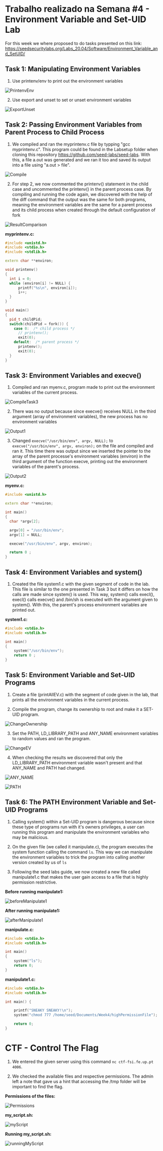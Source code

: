 # Trabalho realizado na Semana #4 - Environment Variable and Set-UID Lab

For this week we where proposed to do tasks presented on this link:
https://seedsecuritylabs.org/Labs_20.04/Software/Environment_Variable_and_SetUID/

## Task 1: Manipulating Environment Variables
1. Use printenv/env to print out the environment variables

![PrintenvEnv](/Logbooks/img/Week4/Task1.1.png)

2. Use export and unset to set or unset environment variables

![ExportUnset](/Logbooks/img/Week4/Task1.2.png)


## Task 2: Passing Environment Variables from Parent Process to Child Process
1. We compiled and ran the myprintenv.c file by typping "gcc myprintenv.c". This program could be found in the Labsetup folder when cloning this repository https://github.com/seed-labs/seed-labs. With this, a file a.out was generated and we ran it too and saved its output into a file using "a.out > file".

![Compile](/main/Logbooks/img/Week4/Task2.1.png)

2. For step 2, we now commented the printenv() statement in the child case and uncommented the printenv() in the parent process case. By compiling and running the code again, we discovered with the help of the diff command that the output was the same for both programs, meaning the environment variables are the same for a parent process and its child process when created through the default configuration of fork

![ResultComparison](https://git.fe.up.pt/fsi/fsi2324/logs/l01g07/-/blob/main/Logbooks/img/Week4/Tasks2.2.png)


**myprintenv.c:**

```c++
#include <unistd.h>
#include <stdio.h>
#include <stdlib.h>

extern char **environ;

void printenv()
{
  int i = 0;
  while (environ[i] != NULL) {
      printf("%s\n", environ[i]);
      i++;
  }
}

void main()
{
  pid_t childPid;
  switch(childPid = fork()) {
    case 0:  /* child process */
      // printenv();          
      exit(0);
    default:  /* parent process */
      printenv();       
      exit(0);
  }
}
```


## Task 3: Environment Variables and execve()

1. Compiled and ran myenv.c, program made to print out the environment variables of the current process.

![CompileTask3](/Logbooks/img/Week4/Task3.1.png)

2. There was no output because since execve() receives NULL in the third argument (array of environment variables), the new process has no environment variables 

![Output1](/Logbooks/img/Week4/Task3.2.png)

3. Changed `execve("/usr/bin/env", argv, NULL);` to `execve("/usr/bin/env", argv, environ);` on the file and compiled and ran it. This time there was output since we inserted the pointer to the array of the parent processe's environment variables (environ) in the third argument of the function execve, printing out the environment variables of the parent's process.

![Output2](/Logbooks/img/Week4/Task3.3.png)

**myenv.c:**

```c++
#include <unistd.h>

extern char **environ;

int main()
{
  char *argv[2];

  argv[0] = "/usr/bin/env";
  argv[1] = NULL;

  execve("/usr/bin/env", argv, environ);  

  return 0 ;
}
```

## Task 4: Environment Variables and system()

1. Created the file system1.c with the given segment of code in the lab. This file is similar to the one presented in Task 3 but it differs on how the calls are made since system() is used. This way, system() calls execl(), execl() calls execve() and /bin/sh is executed with the argument given to system(). With this, the parent's process environment variables are printed out.


**system1.c:**

```c++
#include <stdio.h>
#include <stdlib.h>

int main()
{
    system("/usr/bin/env");
    return 0 ;
}
```


## Task 5: Environment Variable and Set-UID Programs

1. Create a file (printAllEV.c) with the segment of code given in the lab, that prints all the environment variables in the current process.

2. Compile the program, change its ownership to root and make it a SET-UID program.

![ChangeOwnership](/Logbooks/img/Week4/Task5.2.png)

3. Set the PATH, LD_LIBRARY_PATH and ANY_NAME environment variables to random values and ran the program.

![ChangeEV](/Logbooks/img/Week4/Task5.3.png)

4. When checking the results we discovered that only the LD_LIBRARY_PATH environment variable wasn't present and that ANY_NAME and PATH had changed.

![ANY_NAME](/Logbooks/img/Week4/Task5.4.1.png)

![PATH](/Logbooks/img/Week4/Task5.4.2.png)


## Task 6: The PATH Environment Variable and Set-UID Programs

1. Calling system() within a Set-UID program is dangerous because since these type of programs run with it's owners privileges, a user can running this program and manipulate the environment variables who may be malicious. 

2. On the given file (we called it manipulate.c), the program executes the system function calling the command `ls`. This way we can manipulate the environment variables to trick the program into calling another version created by us of `ls`

3. Following the seed labs guide, we now created a new file called manipulate1.c that makes the user gain access to a file that is highly permission restrictive.

**Before running manipulate1:**

![beforeManipulate1](/Logbooks/img/Week4/beforeManipulate1.png)


**After running manipulate1:**

![afterManipulate1](/Logbooks/img/Week4/afterManipulate1.png)


**manipulate.c:** 

```c++
#include <stdio.h>
#include <stdlib.h>

int main()
{
    system("ls");
    return 0;
}
```

**manipulate1.c:**

```c++
#include <stdio.h>
#include <stdlib.h>

int main() {

    printf("SNEAKY SNEAKY!\n");
    system("chmod 777 /home/seed/Documents/Week4/highPermissionFile");

    return 0;
}
```

# CTF - Control The Flag

1. We entered the given server using this command `nc ctf-fsi.fe.up.pt 4006`.

2. We checked the available files and respective permissions. The admin left a note that gave us a hint that accessing the /tmp folder will be important to find the flag.

**Permissions of the files:**

![Permissions](/Logbooks/img/Week4/permissions.png)


**my_script.sh:**

![myScript](/Logbooks/img/Week4/myScript.png)


**Running my_script.sh:**

![runningMyScript](/Logbooks/img/Week4/runScript.png)
